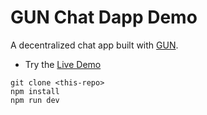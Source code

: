 # GUN Chat Dapp Demo

A decentralized chat app built with [GUN](https://gun.eco/). 

- Try the [Live Demo](https://chattier.kovacsbalinthunor.com/)

```
git clone <this-repo>
npm install
npm run dev
```
